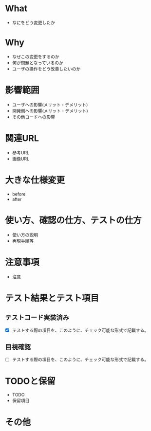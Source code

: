 # What
- なにをどう変更したか

# Why
- なぜこの変更をするのか
- 何が問題となっているのか
- ユーザの操作をどう改善したいのか


# 影響範囲
- ユーザへの影響(メリット・デメリット)
- 開発側への影響(メリット・デメリット)
- その他コードへの影響

# 関連URL
- 参考URL
- 画像URL

# 大きな仕様変更
- before
- after

# 使い方、確認の仕方、テストの仕方
- 使い方の説明
- 再現手順等 

# 注意事項
- 注意

# テスト結果とテスト項目
## テストコード実装済み
- [x] テストする際の項目を、このように、チェック可能な形式で記載する。

## 目視確認
- [ ] テストする際の項目を、このように、チェック可能な形式で記載する。

# TODOと保留
- TODO
- 保留項目

# その他
